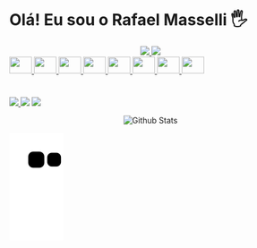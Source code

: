 # Olá! Eu sou o Rafael Masselli 🖐️

<div align="center">
  <a href="https://github.com/rafabalmasselli">
   <img height="180em" src="https://github-readme-stats.vercel.app/api/top-langs/?username=rafaelmasselli&layout=compact&langs_count=7&theme=dracula"/>
  <img height="180em" src="https://github-readme-stats.vercel.app/api?username=rafaelmasselli&show_icons=true&theme=dracula&include_all_commits=true&count_private=true"/>
</div>

<div>
   <img height="30em"  width="40" src="https://cdn.jsdelivr.net/gh/devicons/devicon/icons/javascript/javascript-original.svg" />
   <img height="30em"  width="40"src="https://cdn.jsdelivr.net/gh/devicons/devicon/icons/typescript/typescript-original.svg" />
   <img height="30em"  width="40" src="https://cdn.jsdelivr.net/gh/devicons/devicon/icons/csharp/csharp-original.svg" />
   <img  height="30em"  width="40" src="https://cdn.jsdelivr.net/gh/devicons/devicon/icons/react/react-original.svg" />
   <img height="30em"  width="40" src="https://cdn.jsdelivr.net/gh/devicons/devicon/icons/nodejs/nodejs-original.svg" />
   <img height="30em"  width="40" src="https://cdn.jsdelivr.net/gh/devicons/devicon/icons/nestjs/nestjs-plain.svg" />
   <img height="30em"  width="40" src="https://cdn.jsdelivr.net/gh/devicons/devicon/icons/html5/html5-original.svg" />
  <img height="30em" width="40" src="https://cdn.jsdelivr.net/gh/devicons/devicon/icons/css3/css3-original.svg" />
</div>

#
<div>
  <a href="https://www.linkedin.com/in/rafael-masselli-740921214/" target="_blank"><img src= "https://img.shields.io/badge/LinkedIn-0077B5?style=for-the-badge&logo=linkedin&logoColor=white">
  <a href="https://github.com/rafaelmasselli">
  <a href = "mailto:rafaelmasselli0@gmail.com"><img src="https://img.shields.io/badge/-Gmail-%23333?style=for-the-badge&logo=gmail&logoColor=white" target="_blank"></a>
  <a href="https://instagram.com/massellirafael" target="_blank"><img src="https://img.shields.io/badge/-Instagram-%23E4405F?style=for-the-badge&logo=instagram&logoColor=white" target="_blank"></a>
</div>

<p align="center">
    <img src="https://raw.githubusercontent.com/bornmay/bornmay/Update/svg/Bottom.svg" alt="Github Stats" />
</p>

![Snake animation](https://github.com/rafaelmasselli/rafaelmasselli/blob/output/github-contribution-grid-snake.svg)

